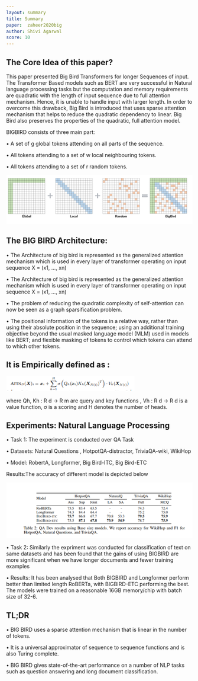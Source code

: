 ```yaml
---
layout: summary
title: Summary
paper: 	zaheer2020big
author: Shivi Agarwal
score: 10
---
```



## The Core Idea of this paper?
This paper presented Big Bird Transformers for longer Sequences of input. The Transformer Based models such as BERT are very successful in Natural language processing tasks but the computation and memory requirements are quadratic with the length of input sequence due to full attention mechanism. Hence, it is unable to handle input with larger length. In order to overcome this drawback, Big Bird is introduced that uses sparse attention mechanism that helps to reduce the quadratic dependency to linear. Big Bird also preserves the properties of the quadratic, full attention model.

 BIGBIRD consists of three main part:
 
• A set of g global tokens attending on all parts of the sequence. 

• All tokens attending to a set of w local neighbouring tokens. 

• All tokens attending to a set of r random tokens.

![LeNet](zaheer2020big_1_1.png)

## The BIG BIRD Architecture:

 • The Architecture of big bird is represented as the generalized attention mechanism which is used in every 
   layer of transformer operating on input sequence X = (x1, ..., xn)
   
 • The Architecture of big bird is represented as the generalized attention mechanism which is used in every layer 
    of transformer operating on input sequence X = (x1, ..., xn)
    
 • The problem of reducing the quadratic complexity of self-attention can now be seen as a graph sparsification problem.
  
 •  The positional information of the tokens in a relative way, rather than using their absolute position in the sequence; using an additional training objective beyond the         usual masked language model (MLM) used in models like BERT; and flexible masking of tokens to control which tokens can attend to which other tokens.

## It is Empirically defined as :


![LeNet](zaheer2020big_1_2.png)

where Qh, Kh : R d → R m are query and key functions ,
Vh : R d → R d is a value function,
σ is a scoring and H denotes the number of heads.

## Experiments: Natural Language Processing

• Task 1: The experiment is conducted over QA Task

• Datasets: Natural Questions , HotpotQA-distractor, TriviaQA-wiki, WikiHop

• Model: RobertA, Longformer, Big Bird-ITC, Big Bird-ETC

Results:The accuracy of different model is depicted below

![LeNet](zaheer2020big_1_3.png)

• Task 2: Similarly the expriment was conducted for classification of text on same datasets and has been found that the gains of using BIGBIRD are more significant when we have longer documents and fewer training examples

• Results: It has been analysed that Both BIGBIRD and Longformer perform better than limited length RoBERTa, with BIGBIRD-ETC performing the best. The models were trained on  a reasonable 16GB memory/chip with batch size of 32-6.


## TL;DR
•  BIG BIRD uses  a sparse attention mechanism that is linear in the number of tokens.

•  It is a universal approximator of sequence to sequence functions and is also Turing complete.

•  BIG BIRD gives state-of-the-art performance on a number of NLP tasks such as question answering and long document classification.
